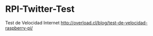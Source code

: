 # RPI-Twitter-Test
Test de Velocidad Internet
http://overload.cl/blog/test-de-velocidad-raspberry-pi/
